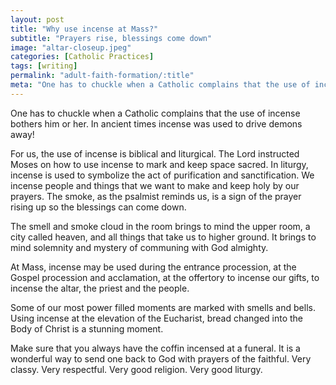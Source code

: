 ```yaml
---
layout: post
title: "Why use incense at Mass?"
subtitle: "Prayers rise, blessings come down"
image: "altar-closeup.jpeg"
categories: [Catholic Practices]
tags: [writing]
permalink: "adult-faith-formation/:title"
meta: "One has to chuckle when a Catholic complains that the use of incense bothers him or her. In ancient times incense was used to drive demons away!"
---
```

One has to chuckle when a Catholic complains that the use of incense bothers him or her. In ancient times incense was used to drive demons away!
<!--more-->

For us, the use of incense is biblical and liturgical. The Lord instructed Moses on how to use incense to mark and keep space sacred. In liturgy, incense is used to symbolize the act of purification and sanctification. We incense people and things that we want to make and keep holy by our prayers. The smoke, as the psalmist reminds us, is a sign of the prayer rising up so the blessings can come down.

The smell and smoke cloud in the room brings to mind the upper room, a city called heaven, and all things that take us to higher ground. It brings to mind solemnity and mystery of communing with God almighty.

At Mass, incense may be used during the entrance procession, at the Gospel procession and acclamation, at the offertory to incense our gifts, to incense the altar, the priest and the people.

Some of our most power filled moments are marked with smells and bells. Using incense at the elevation of the Eucharist, bread changed into the Body of Christ is a stunning moment.

Make sure that you always have the coffin incensed at a funeral. It is a wonderful way to send one back to God with prayers of the faithful. Very classy. Very respectful. Very good religion. Very good liturgy.